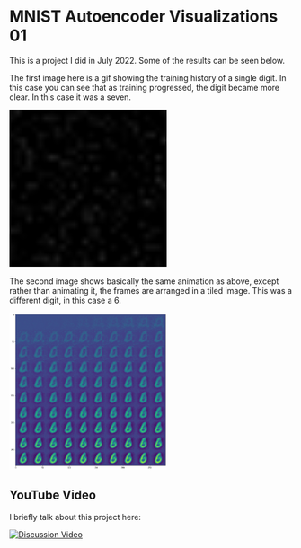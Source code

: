 # MNIST Autoencoder Visualizations 01

This is a project I did in July 2022. Some of the results can be seen below.

The first image here is a gif showing the training history of a single digit. In this case you can see that as training progressed, the digit became more clear. In this case it was a seven.

<img src="https://github.com/Kinvert/resume/blob/main/ml/autoencoders/mnist_visualizations_1_train_history/single_digit.gif" width="280" height="280"/>

The second image shows basically the same animation as above, except rather than animating it, the frames are arranged in a tiled image. This was a different digit, in this case a 6.

<img src="https://github.com/Kinvert/resume/blob/main/ml/autoencoders/mnist_visualizations_1_train_history/train_history.png" width="280" height="280"/>

## YouTube Video

I briefly talk about this project here:

[![Discussion Video](https://img.youtube.com/vi/L52H2fggL5U/0.jpg)](https://www.youtube.com/watch?v=L52H2fggL5U&t=16s "Discussion Video")
